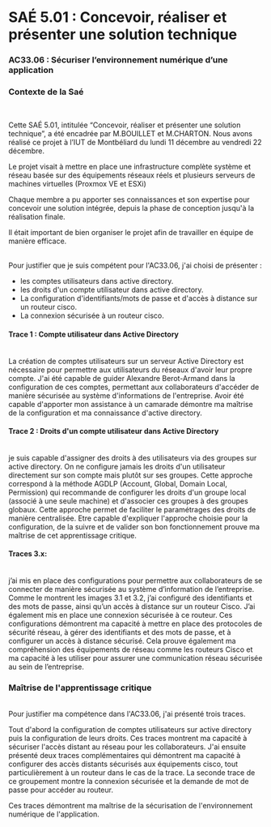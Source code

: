 # SAÉ 5.01 : Concevoir, réaliser et présenter une solution technique
###    AC33.06 : Sécuriser l’environnement numérique d’une application
### Contexte de la Saé
<br/>

Cette SAÉ 5.01, intitulée “Concevoir, réaliser et présenter une solution technique”, a été encadrée par M.BOUILLET et M.CHARTON. Nous avons réalisé ce projet à l’IUT de Montbéliard du lundi 11 décembre au vendredi 22 décembre.

Le projet visait à mettre en place une infrastructure complète système et réseau basée sur des équipements réseaux réels et plusieurs serveurs de machines virtuelles (Proxmox VE et ESXi)

Chaque membre a pu apporter ses connaissances et son expertise pour concevoir une solution intégrée, depuis la phase de conception jusqu'à la réalisation finale.

Il était important de bien organiser le projet afin de travailler en équipe de manière efficace.



<br/>Pour justifier que je suis compétent pour l'AC33.06, j'ai choisi de présenter :
- les comptes utilisateurs dans active directory.
- les droits d'un compte utilisateur dans active directory.
- La configuration d'identifiants/mots de passe et d'accès à distance sur un routeur cisco.
- La connexion sécurisée à un routeur cisco.

#### Trace 1 : Compte utilisateur dans Active Directory
<br/>
La création de comptes utilisateurs sur un serveur Active Directory est nécessaire pour permettre aux utilisateurs du réseaux d'avoir leur propre compte.
J'ai été capable de guider Alexandre Berot-Armand dans la configuration de ces comptes, permettant aux collaborateurs d'accéder de manière sécurisée au système d'informations de l'entreprise.
Avoir été capable d'apporter mon assistance à un camarade démontre ma maîtrise de la configuration et ma connaissance d'active directory.
<br/>

#### Trace 2 : Droits d'un compte utilisateur dans Active Directory 
<br/>
je suis capable d'assigner des droits à des utilisateurs via des groupes sur active directory.
On ne configure jamais les droits d'un utilisateur directement sur son compte mais plutôt sur ses groupes.
Cette approche correspond à la méthode AGDLP (Account, Global, Domain Local, Permission) qui recommande de configurer les droits d'un groupe local (associé à une seule machine) et d'associer ces groupes à des groupes globaux.
Cette approche permet de faciliter le paramétrages des droits de manière centralisée. 
Etre capable d'expliquer l'approche choisie pour la configuration, de la suivre et de valider son bon fonctionnement prouve ma maîtrise de cet apprentissage critique.
<br/>

#### Traces 3.x:
<br/>
j’ai mis en place des configurations pour permettre aux collaborateurs de se connecter de manière sécurisée au système d’information de l’entreprise.
Comme le montrent les images 3.1 et 3.2, j’ai configuré des identifiants et des mots de passe, ainsi qu’un accès à distance sur un routeur Cisco.
J’ai également mis en place une connexion sécurisée à ce routeur. 
Ces configurations démontrent ma capacité à mettre en place des protocoles de sécurité réseau, à gérer des identifiants et des mots de passe, et à configurer un accès à distance sécurisé. 
Cela prouve également ma compréhension des équipements de réseau comme les routeurs Cisco et ma capacité à les utiliser pour assurer une communication réseau sécurisée au sein de l’entreprise.
<br/>

### Maîtrise de l'apprentissage critique
<br/>
Pour justifier ma compétence dans l'AC33.06, j'ai présenté trois traces.

Tout d'abord la configuration de comptes utilisateurs sur active directory puis la configuration de leurs droits. Ces traces montrent ma capacité à sécuriser l'accès distant au réseau pour les collaborateurs.
J'ai ensuite présenté deux traces complémentaires qui démontrent ma capacité à configurer des accès distants sécurisés aux équipements cisco, tout particulièrement à un routeur dans le cas de la trace.
La seconde trace de ce groupement montre la connexion sécurisée et la demande de mot de passe pour accéder au routeur.

Ces traces démontrent ma maîtrise de la sécurisation de l'environnement numérique de l'application.

